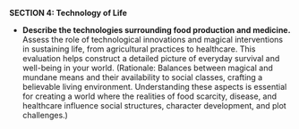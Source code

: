 **SECTION 4: Technology of Life**
- **Describe the technologies surrounding food production and medicine.** Assess the role of technological innovations and magical interventions in sustaining life, from agricultural practices to healthcare. This evaluation helps construct a detailed picture of everyday survival and well-being in your world. (Rationale: Balances between magical and mundane means and their availability to social classes, crafting a believable living environment. Understanding these aspects is essential for creating a world where the realities of food scarcity, disease, and healthcare influence social structures, character development, and plot challenges.)